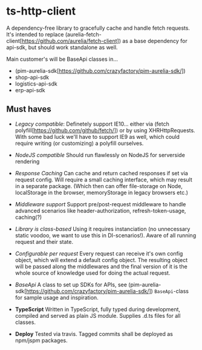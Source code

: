 # ts-http-client

A dependency-free library to gracefully cache and handle fetch requests. It's intended to replace (aurelia-fetch-client[https://github.com/aurelia/fetch-client]) as a base dependency for api-sdk, but should work standalone as well.

Main customer's will be BaseApi classes in...
- (pim-aurelia-sdk[https://github.com/crazyfactory/pim-aurelia-sdk/])
- shop-api-sdk
- logistics-api-sdk
- erp-api-sdk

## Must haves
- *Legacy compatible*: Definetely support IE10... either via (fetch polyfill[https://github.com/github/fetch/]) or by using XHRHttpRequests.
  With some bad luck we'll have to support IE9 as well, which could require writing (or customizing) a polyfill ourselves.

- *NodeJS compatible* Should run flawlessly on NodeJS for serverside rendering
  
- *Response Caching* Can cache and return cached responses if set via request config. Will require a small caching interface, which may result in a separate package. (Which then can offer file-storage on Node, localStorage in the browser, memoryStorage in legacy browsers etc.)

- *Middleware support* Support pre/post-request middleware to handle advanced scenarios like header-authorization, refresh-token-usage, caching(?)

- *Library is class-based* Using it requires instanciation (no unnecessary static voodoo, we want to use this in DI-scenarios!). Aware of all running request and their state. 

- *Configurable per request* Every request can receive it's own config object, which will extend a default config object. The resulting object will be passed along the middlewares and the final version of it is the whole source of knowledge used for doing the actual request.

- *BaseApi* A class to set up SDKs for APIs, see (pim-aurelia-sdk[https://github.com/crazyfactory/pim-aurelia-sdk/]) ```BaseApi```-class for sample usage and inspiration.

- **TypeScript** Written in TypeScript, fully typed during development, compiled and served as plain JS module. Supplies .d.ts files for all classes.

- **Deploy** Tested via travis. Tagged commits shall be deployed as npm/jspm packages. 
  
